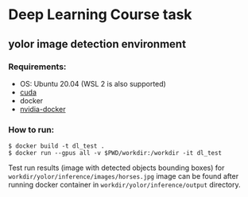 # Deep Learning Course task

## yolor image detection environment

### Requirements:
- OS: Ubuntu 20.04 (WSL 2 is also supported)
- [cuda](https://docs.nvidia.com/cuda/cuda-installation-guide-linux/index.html)
- docker
- [nvidia-docker](https://docs.nvidia.com/datacenter/cloud-native/container-toolkit/install-guide.html)

### How to run:

```console
$ docker build -t dl_test .
$ docker run --gpus all -v $PWD/workdir:/workdir -it dl_test
```

Test run results (image with detected objects bounding boxes) for `workdir/yolor/inference/images/horses.jpg` image can be found after running docker container in `workdir/yolor/inference/output` directory.
